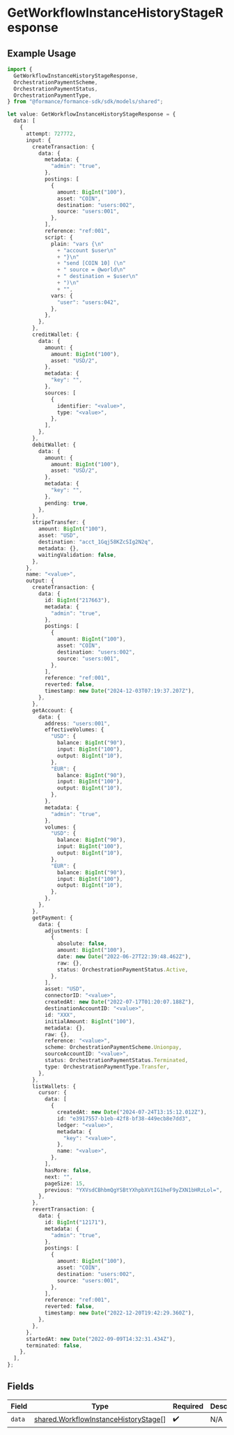 # GetWorkflowInstanceHistoryStageResponse

## Example Usage

```typescript
import {
  GetWorkflowInstanceHistoryStageResponse,
  OrchestrationPaymentScheme,
  OrchestrationPaymentStatus,
  OrchestrationPaymentType,
} from "@formance/formance-sdk/sdk/models/shared";

let value: GetWorkflowInstanceHistoryStageResponse = {
  data: [
    {
      attempt: 727772,
      input: {
        createTransaction: {
          data: {
            metadata: {
              "admin": "true",
            },
            postings: [
              {
                amount: BigInt("100"),
                asset: "COIN",
                destination: "users:002",
                source: "users:001",
              },
            ],
            reference: "ref:001",
            script: {
              plain: "vars {\n"
                + "account $user\n"
                + "}\n"
                + "send [COIN 10] (\n"
                + "	source = @world\n"
                + "	destination = $user\n"
                + ")\n"
                + "",
              vars: {
                "user": "users:042",
              },
            },
          },
        },
        creditWallet: {
          data: {
            amount: {
              amount: BigInt("100"),
              asset: "USD/2",
            },
            metadata: {
              "key": "",
            },
            sources: [
              {
                identifier: "<value>",
                type: "<value>",
              },
            ],
          },
        },
        debitWallet: {
          data: {
            amount: {
              amount: BigInt("100"),
              asset: "USD/2",
            },
            metadata: {
              "key": "",
            },
            pending: true,
          },
        },
        stripeTransfer: {
          amount: BigInt("100"),
          asset: "USD",
          destination: "acct_1Gqj58KZcSIg2N2q",
          metadata: {},
          waitingValidation: false,
        },
      },
      name: "<value>",
      output: {
        createTransaction: {
          data: {
            id: BigInt("217663"),
            metadata: {
              "admin": "true",
            },
            postings: [
              {
                amount: BigInt("100"),
                asset: "COIN",
                destination: "users:002",
                source: "users:001",
              },
            ],
            reference: "ref:001",
            reverted: false,
            timestamp: new Date("2024-12-03T07:19:37.207Z"),
          },
        },
        getAccount: {
          data: {
            address: "users:001",
            effectiveVolumes: {
              "USD": {
                balance: BigInt("90"),
                input: BigInt("100"),
                output: BigInt("10"),
              },
              "EUR": {
                balance: BigInt("90"),
                input: BigInt("100"),
                output: BigInt("10"),
              },
            },
            metadata: {
              "admin": "true",
            },
            volumes: {
              "USD": {
                balance: BigInt("90"),
                input: BigInt("100"),
                output: BigInt("10"),
              },
              "EUR": {
                balance: BigInt("90"),
                input: BigInt("100"),
                output: BigInt("10"),
              },
            },
          },
        },
        getPayment: {
          data: {
            adjustments: [
              {
                absolute: false,
                amount: BigInt("100"),
                date: new Date("2022-06-27T22:39:48.462Z"),
                raw: {},
                status: OrchestrationPaymentStatus.Active,
              },
            ],
            asset: "USD",
            connectorID: "<value>",
            createdAt: new Date("2022-07-17T01:20:07.188Z"),
            destinationAccountID: "<value>",
            id: "XXX",
            initialAmount: BigInt("100"),
            metadata: {},
            raw: {},
            reference: "<value>",
            scheme: OrchestrationPaymentScheme.Unionpay,
            sourceAccountID: "<value>",
            status: OrchestrationPaymentStatus.Terminated,
            type: OrchestrationPaymentType.Transfer,
          },
        },
        listWallets: {
          cursor: {
            data: [
              {
                createdAt: new Date("2024-07-24T13:15:12.012Z"),
                id: "e3917557-b1eb-42f8-bf38-449ecb8e7dd3",
                ledger: "<value>",
                metadata: {
                  "key": "<value>",
                },
                name: "<value>",
              },
            ],
            hasMore: false,
            next: "",
            pageSize: 15,
            previous: "YXVsdCBhbmQgYSBtYXhpbXVtIG1heF9yZXN1bHRzLol=",
          },
        },
        revertTransaction: {
          data: {
            id: BigInt("12171"),
            metadata: {
              "admin": "true",
            },
            postings: [
              {
                amount: BigInt("100"),
                asset: "COIN",
                destination: "users:002",
                source: "users:001",
              },
            ],
            reference: "ref:001",
            reverted: false,
            timestamp: new Date("2022-12-20T19:42:29.360Z"),
          },
        },
      },
      startedAt: new Date("2022-09-09T14:32:31.434Z"),
      terminated: false,
    },
  ],
};
```

## Fields

| Field                                                                                               | Type                                                                                                | Required                                                                                            | Description                                                                                         |
| --------------------------------------------------------------------------------------------------- | --------------------------------------------------------------------------------------------------- | --------------------------------------------------------------------------------------------------- | --------------------------------------------------------------------------------------------------- |
| `data`                                                                                              | [shared.WorkflowInstanceHistoryStage](../../../sdk/models/shared/workflowinstancehistorystage.md)[] | :heavy_check_mark:                                                                                  | N/A                                                                                                 |